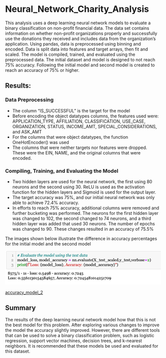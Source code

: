 # Neural_Network_Charity_Analysis

This analysis uses a deep learning neural network models to evaluate a binary classification on non-profit financial data. The data set contains information on whether non-profit organizations properly and successfully use the donations they received and includes data from the organization’s application. Using pandas, data is preprocessed using binning and encoded. Data is split data into features and target arrays, then fit and scaled. The model is compiled, trained, and evaluated using the preprocessed data. The initial dataset and model is designed to not reach 75% accuracy. Following the initial model and second model is created to reach an accuracy of 75% or higher. 

## Results:

### Data Preprocessing
-	The column “IS_SUCCESSFUL”  is the target for the model
-	Before encoding the object datatypes columns, the features used were: APPLICATION_TYPE, AFFILIATION, CLASSIFICATION, USE_CASE, ORGANIZATION, STATUS, INCOME_AMT, SPECIAL_CONSIDERATIONS, and ASK_AMT 
-	For the columns that were object datatypes, the function OneHotEncoder() was used
-	The columns that were neither targets nor features were dropped. These were the EIN, NAME, and the original columns that were encoded.

### Compiling, Training, and Evaluating the Model
-	Two hidden layers are used for the neural network, the first using 80 neurons and the second using 30. ReLU is used as the activation function for the hidden layers and Sigmoid is used for the output layer. 
- The target accuracy was 75%, and our initial neural network was only able to achieve 72.4% accuracy.
- In efforts to reach 75% accuracy, additional columns were removed and further bucketing was performed. The neurons for the first hidden layer was changed to 102, the second changed to 74 neurons, and a third hidden layer was added that used 30 neurons. The number of epochs was changed to 90. These changes resulted in an accuracy of 75.5%

The images shown below illustrate the difference in accuracy percentages for the initial model and the second model

![accuracy_model_1](/Resources/accuracy_model_1.png)

[accuracy_model_2](/Resources/accuracy_model_2.png)

## Summary 
The results of the deep learning neural network model how that this is not the best model for this problem. After exploring various changes to improve the model the accuracy slightly improved. However, there are different tools that can be used to solve a binary classification problem, such as logistic regression, support vector machines, decision trees, and k-nearest neighbors. It is recommended that these models be used and evaluated for this dataset.
